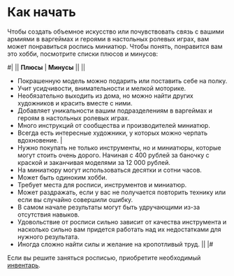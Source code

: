 # Как начать

Чтобы создать объемное искусство или почувствовать связь с вашими армиями в варгеймах и героями в настольных ролевых играх, вам может понравиться роспись миниатюр. Чтобы понять, понравится вам это хобби, посмотрите списки плюсов и минусов:

#|
||
**Плюсы**
|
**Минусы**
||
||
* Покрашенную модель можно подарить или поставить себе на полку.
* Учит усидчивости, внимательности и мелкой моторике.
* Необязательно выходить из дома, но можно найти других художников и красить вместе с ними. 
* Добавляет уникальности вашим подразделениям в варгеймах и героям в настольных ролевых играх.
* Много инструкций от сообщества и производителей миниатюр.
* Всегда есть интересные художники, у которых можно черпать вдохновение.
|
* Нужно покупать не только инструменты, но и миниатюры, которые могут стоить очень дорого. Начиная с 400 рублей за баночку с краской и заканчивая моделями за 12&nbsp;000 рублей.
* На миниатюру могут использоваться десятки и сотни часов.
* Может быть одиноким хобби.
* Требует места для росписи, инструментов и миниатюр.
* Может раздражать, если у вас не получается повторить технику или если вы случайно совершили ошибку.
* В самом начале результаты могут быть удручающими из-за отсутствия навыков.
* Удовольствие от росписи сильно зависит от качества инструмента и насколько сильно вам придется работать над их недостатками для нужного результата.
* Иногда сложно найти силы и желание на кропотливый труд.
||
|#

Если вы решите заняться росписью, приобретите необходимый [инвентарь](inventory.md).
